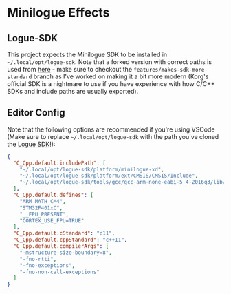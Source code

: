 # Minilogue Effects

## Logue-SDK

This project expects the Minilogue SDK to be installed in `~/.local/opt/logue-sdk`. Note that a forked version with correct paths is used from [here](https://github.com/hickscorp/logue-sdk/tree/features/makes-sdk-more-standard) - make sure to checkout the `features/makes-sdk-more-standard` branch as I've worked on making it a bit more modern (Korg's official SDK is a nightmare to use if you have experience with how C/C++ SDKs and include paths are usually exported).

## Editor Config

Note that the following options are recommended if you're using VSCode (Make sure to replace `~/.local/opt/logue-sdk` with the path you've cloned the [Logue SDK](https://github.com/hickscorp/logue-sdk/tree/features/makes-sdk-more-standard)!):

```json
{
  "C_Cpp.default.includePath": [
    "~/.local/opt/logue-sdk/platform/minilogue-xd",
    "~/.local/opt/logue-sdk/platform/ext/CMSIS/CMSIS/Include",
    "~/.local/opt/logue-sdk/tools/gcc/gcc-arm-none-eabi-5_4-2016q3/lib/gcc/arm-none-eabi/5.4.1/include/"
  ],
  "C_Cpp.default.defines": [
    "ARM_MATH_CM4",
    "STM32F401xC",
    "__FPU_PRESENT",
    "CORTEX_USE_FPU=TRUE"
  ],
  "C_Cpp.default.cStandard": "c11",
  "C_Cpp.default.cppStandard": "c++11",
  "C_Cpp.default.compilerArgs": [
    "-mstructure-size-boundary=8",
    "-fno-rtti",
    "-fno-exceptions",
    "-fno-non-call-exceptions"
  ]
}
```
